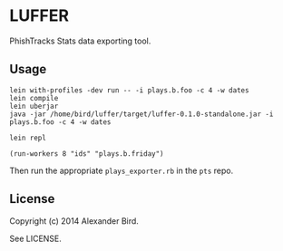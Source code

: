 LUFFER
======

PhishTracks Stats data exporting tool.

Usage
-----

```
lein with-profiles -dev run -- -i plays.b.foo -c 4 -w dates
lein compile
lein uberjar
java -jar /home/bird/luffer/target/luffer-0.1.0-standalone.jar -i plays.b.foo -c 4 -w dates
```

`lein repl`

```
(run-workers 8 "ids" "plays.b.friday")
```

Then run the appropriate `plays_exporter.rb` in the `pts` repo.


License
-------

Copyright (c) 2014 Alexander Bird.

See LICENSE.
